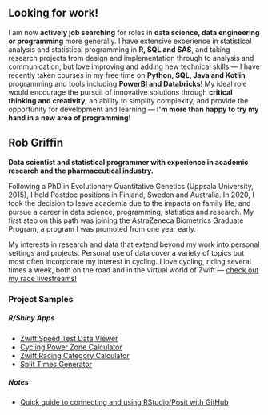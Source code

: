 ## Looking for work!

I am now **actively job searching** for roles in **data science, data engineering or programming** more generally. I have extensive experience in statistical analysis and statistical programming in **R, SQL and SAS**, and taking research projects from design and implementation through to analysis and communication, but love improving and adding new technical skills &mdash; I have recently taken courses in my free time on **Python, SQL, Java and Kotlin** programming and tools including **PowerBI and Databricks**! My ideal role would encourage the pursuit of innovative solutions through **critical thinking and creativity**, an ability to simplify complexity, and provide the opportunity for development and learning &mdash; **I'm more than happy to try my hand in a new area of programming**! 


## Rob Griffin

**Data scientist and statistical programmer with experience in academic research and the pharmaceutical industry.**

Following a PhD in Evolutionary Quantitative Genetics (Uppsala University, 2015), I held Postdoc positions in Finland, Sweden and Australia. In 2020, I took the decision to leave academia due to the impacts on family life, and pursue a career in data science, programming, statistics and research. My first step on this path was joining the AstraZeneca Biometrics Graduate Program, a program I was promoted from one year early. 

My interests in research and data that extend beyond my work into personal settings and projects. Personal use of data cover a variety of topics but most often incorporate my interest in cycling. I love cycling, riding several times a week, both on the road and in the virtual world of Zwift &mdash; [check out my race livestreams!](https://www.youtube.com/live/Q3ss9m7YyFI?feature=share&t=1900)

### Project Samples

##### R/Shiny Apps

- [Zwift Speed Test Data Viewer](https://griffindatasci.shinyapps.io/zwift_speed_data/)
- [Cycling Power Zone Calculator](https://griffindatasci.shinyapps.io/ftp_power_zones/)
- [Zwift Racing Category Calculator](https://griffindatasci.shinyapps.io/zwift_ce/)
- [Split Times Generator](https://griffindatasci.shinyapps.io/cycling_splits/)


##### Notes
- [Quick guide to connecting and using RStudio/Posit with GitHub](https://github.com/griffindatasci/griffindatasci/blob/main/connect_git_posit.md)
